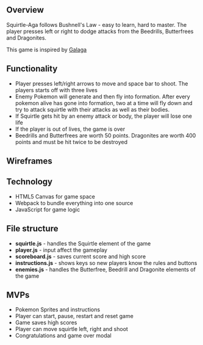 ## Overview

Squirtle-Aga follows Bushnell's Law - easy to learn, hard to master. The player presses left or right to dodge attacks from the Beedrills, Butterfrees and Dragonites. 

This game is inspired by [Galaga](https://en.wikipedia.org/wiki/Galaga)

## Functionality

* Player presses left/right arrows to move and space bar to shoot. The players starts off with three lives
* Enemy Pokemon will generate and then fly into formation. After every pokemon alive has gone into formation, two at a time will fly down and try to attack squirtle with their attacks as well as their bodies. 
* If Squirtle gets hit by an enemy attack or body, the player will lose one life
* If the player is out of lives, the game is over
* Beedrills and Butterfrees are worth 50 points. Dragonites are worth 400 points and must be hit twice to be destroyed


## Wireframes



## Technology 
* HTML5 Canvas for game space
* Webpack to bundle everything into one source
* JavaScript for game logic

## File structure
* **squirtle.js** - handles the Squirtle element of the game
* **player.js** - input affect the gameplay
* **scoreboard.js** - saves current score and high score
* **instructions.js** - shows keys so new players know the rules and buttons
* **enemies.js** - handles the Butterfree, Beedrill and Dragonite elements of the game


## MVPs
* Pokemon Sprites and instructions
* Player can start, pause, restart and reset game
* Game saves high scores
* Player can move squirtle left, right and shoot
* Congratulations and game over modal

